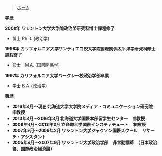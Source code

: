 >[ホーム](https://hirosasada.github.io/japanese-home/)  
  
**学歴**  
  
**2008年	ワシントン大学大学院政治学研究科博士課程修了**   
- 博士 Ph.D. (政治学)  
  
**1999年	カリフォルニア大学サンディエゴ校大学院国際関係太平洋学研究科修士課程修了**  
- 修士　M.A. (国際関係学)  
  
**1997年	カリフォルニア大学バークレー校政治学部卒業**  
- 学士 B.A. (政治学)  
  
**職歴**  
  
- **2016年4月～現在	北海道大学大学院メディア・コミュニケーション研究院　准教授**  
- **2013年4月～2016年3月	北海道大学国際本部留学生センター　准教授**  
- **2009年4月～2013年3月	立命館大学国際インスティテュート　准教授**  
- **2007年9月～2009年2月	ワシントン大学ジャクソン国際スクール　リサーチ・アシスタント**  
- **2005年4月～2007年9月	ワシントン大学政治学部　非常勤講師　（日本政治論、国際政治経済論）**  
  
